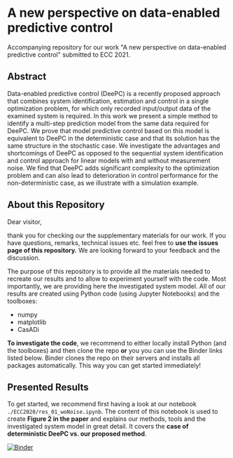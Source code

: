 # A new perspective on data-enabled predictive control
Accompanying  repository for our work "A new perspective on data-enabled predictive control" submitted to ECC 2021.

## Abstract
Data-enabled predictive control (DeePC) is a recently proposed approach that combines system identification, estimation and control in a single optimization problem, for which only recorded input/output data of the examined system is required.
In this work we present a simple method to identify a multi-step prediction model from the same data required for DeePC. We prove that model predictive control based on this model is equivalent to DeePC in the deterministic case and that its solution has the same structure in the stochastic case. 
We investigate the advantages and shortcomings of DeePC as opposed to the sequential system identification and control approach for linear models with and without measurement noise. We find that DeePC adds significant complexity to the optimization problem and can also lead to deterioration in control performance for the non-deterministic case, as we illustrate with a simulation example.

## About this Repository

Dear visitor, 

thank you for checking our the supplementary materials for our work. 
If you have questions, remarks, technical issues etc. feel free to **use the issues page of this repository.**
We are looking forward to your feedback and the discussion. 

The purpose of this repository is to provide all the materials needed to recreate our results and to allow to experiment yourself with the code. 
Most importantly, we are providing here the investigated system model.
All of our results are created using Python code (using Jupyter Notebooks) and the toolboxes:

- numpy
- matplotlib
- CasADi

**To investigate the code**, we recommend to either locally install Python (and the toolboxes) and then clone the repo **or** you you can use the Binder links listed below. Binder clones the repo on their servers and installs all packages automatically. This way you can get started immediately! 

## Presented Results

To get started, we recommend first having a look at our notebook ``./ECC2020/res_01_woNoise.ipynb``. The content of this notebook is used to create **Figure 2 in the paper** and explains our methods, tools and the investigated system model in great detail. It covers the **case of deterministic DeePC vs. our proposed method**.

[![Binder](https://mybinder.org/badge_logo.svg)](https://mybinder.org/v2/gh/4flixt/DeePC_Perspective/main?filepath=.%2FECC2021%2Fres_01_woNoise.ipynb)



